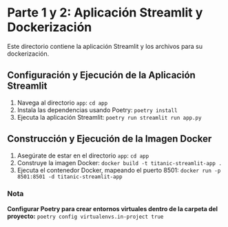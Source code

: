 # Parte 1 y 2: Aplicación Streamlit y Dockerización

Este directorio contiene la aplicación Streamlit y los archivos para su dockerización.

## Configuración y Ejecución de la Aplicación Streamlit

1. Navega al directorio `app`:
   `cd app`
2. Instala las dependencias usando Poetry:
   `poetry install`
3. Ejecuta la aplicación Streamlit:
   `poetry run streamlit run app.py`

## Construcción y Ejecución de la Imagen Docker

1. Asegúrate de estar en el directorio `app`:
   `cd app`
2. Construye la imagen Docker:
   `docker build -t titanic-streamlit-app .`
3. Ejecuta el contenedor Docker, mapeando el puerto 8501:
   `docker run -p 8501:8501 -d titanic-streamlit-app`


### Nota

**Configurar Poetry para crear entornos virtuales dentro de la carpeta del proyecto:** 
`poetry config virtualenvs.in-project true`